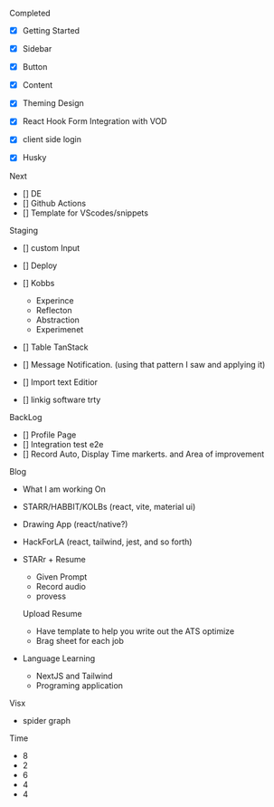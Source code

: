 Completed
- [x] Getting Started
- [x] Sidebar
- [x] Button
- [x] Content
- [x] Theming Design
- [x] React Hook Form Integration with VOD
- [x] client side login
- [x] Husky  


Next
- [] DE
-   [] Github Actions
-   [] Template for VScodes/snippets





Staging
- [] custom Input
- [] Deploy
- [] Kobbs
    - Experince
    - Reflecton
    - Abstraction
    - Experimenet



- [] Table TanStack

- [] Message Notification. (using that pattern I saw and applying it)
- [] Import text Editior
- [] linkig software trty

BackLog
- [] Profile Page
- [] Integration test e2e
- [] Record Auto, Display Time markerts. and Area of improvement

Blog 
- What I am working On
- STARR/HABBIT/KOLBs (react, vite, material ui)
- Drawing App (react/native?)
- HackForLA (react, tailwind, jest, and so forth)

- STARr + Resume
  - Given Prompt 
  - Record audio
  - provess

  Upload Resume
    - Have template to help you write out the ATS optimize 
    - Brag sheet for each job
    


- Language Learning
  - NextJS and Tailwind
  - Programing application


Visx
- spider graph


Time
  - 8
  - 2
  - 6 
  - 4
  - 4